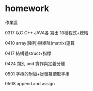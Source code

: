 # homework

作業區

0317 以C C++ JAVA各 寫出 10種程式+總結

0410 array(陣列)與矩陣(matrix)運算

0417 結構體struct+指標

0424 類別 and 實作與定義分離

0501 字串的附加+從螢幕讀取字串

0508 append and assign
